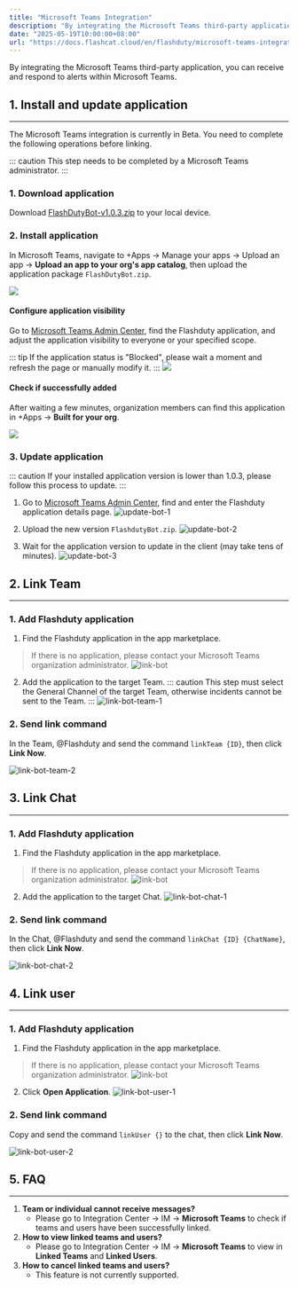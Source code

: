 ```yaml
---
title: "Microsoft Teams Integration"
description: "By integrating the Microsoft Teams third-party application, you can receive and respond to alerts within Microsoft Teams."
date: "2025-05-19T10:00:00+08:00"
url: "https://docs.flashcat.cloud/en/flashduty/microsoft-teams-integration-guide?nav=01JCQ7A4N4WRWNXW8EWEHXCMF5"
---
```

By integrating the Microsoft Teams third-party application, you can receive and respond to alerts within Microsoft Teams.

## 1. Install and update application
---

The Microsoft Teams integration is currently in Beta. You need to complete the following operations before linking.

::: caution
This step needs to be completed by a Microsoft Teams administrator.
:::

### 1. Download application
Download [FlashDutyBot-v1.0.3.zip](https://flashduty-docs.oss-cn-beijing.aliyuncs.com/docs/FlashdutyBot-v1.0.3.zip) to your local device.

### 2. Install application
In Microsoft Teams, navigate to +Apps → Manage your apps → Upload an app → **Upload an app to your org's app catalog**, then upload the application package `FlashDutyBot.zip`.

![](https://fcpub-1301667576.cos.ap-nanjing.myqcloud.com/flashduty/integration/microsoft-teams/upload-app.png)

#### Configure application visibility
Go to [Microsoft Teams Admin Center](https://admin.teams.microsoft.com/policies/manage-apps), find the Flashduty application, and adjust the application visibility to everyone or your specified scope.

::: tip
If the application status is "Blocked", please wait a moment and refresh the page or manually modify it.
:::
![](https://flashduty-docs.oss-cn-beijing.aliyuncs.com/imges/png/install-bot-2.png)

#### Check if successfully added
After waiting a few minutes, organization members can find this application in +Apps → **Built for your org**.

![](https://flashduty-docs.oss-cn-beijing.aliyuncs.com/imges/png/find-bot.png)

### 3. Update application
::: caution
If your installed application version is lower than 1.0.3, please follow this process to update.
:::

1. Go to [Microsoft Teams Admin Center](https://admin.teams.microsoft.com/policies/manage-apps), find and enter the Flashduty application details page.
![update-bot-1](https://flashduty-docs.oss-cn-beijing.aliyuncs.com/imges/png/update-bot-1.png)

2. Upload the new version `FlashdutyBot.zip`.
![update-bot-2](https://flashduty-docs.oss-cn-beijing.aliyuncs.com/imges/png/update-bot-2.png)

3. Wait for the application version to update in the client (may take tens of minutes).
![update-bot-3](https://flashduty-docs.oss-cn-beijing.aliyuncs.com/imges/png/update-bot-3.png)

## 2. Link Team
---
### 1. Add Flashduty application
1. Find the Flashduty application in the app marketplace.
> If there is no application, please contact your Microsoft Teams organization administrator.
![link-bot](https://flashduty-docs.oss-cn-beijing.aliyuncs.com/imges/png/link-bot-1.png)
2. Add the application to the target Team.
::: caution
This step must select the General Channel of the target Team, otherwise incidents cannot be sent to the Team.
:::
![link-bot-team-1](https://flashduty-docs.oss-cn-beijing.aliyuncs.com/imges/png/link-bot-team-1.png)

### 2. Send link command
In the Team, @Flashduty and send the command `linkTeam {ID}`, then click **Link Now**.

![link-bot-team-2](https://flashduty-docs.oss-cn-beijing.aliyuncs.com/imges/png/link-bot-team-2.png)

## 3. Link Chat
---
### 1. Add Flashduty application
1. Find the Flashduty application in the app marketplace.
> If there is no application, please contact your Microsoft Teams organization administrator.
![link-bot](https://flashduty-docs.oss-cn-beijing.aliyuncs.com/imges/png/link-bot-1.png)
2. Add the application to the target Chat.
![link-bot-chat-1](https://flashduty-docs.oss-cn-beijing.aliyuncs.com/imges/png/link-bot-chat-1.png)

### 2. Send link command
In the Chat, @Flashduty and send the command `linkChat {ID} {ChatName}`, then click **Link Now**.

![link-bot-chat-2](https://flashduty-docs.oss-cn-beijing.aliyuncs.com/imges/png/link-bot-chat-2.png)

## 4. Link user
---
### 1. Add Flashduty application
1. Find the Flashduty application in the app marketplace.
> If there is no application, please contact your Microsoft Teams organization administrator.
![link-bot](https://flashduty-docs.oss-cn-beijing.aliyuncs.com/imges/png/link-bot-1.png)
2. Click **Open Application**.
![link-bot-user-1](https://flashduty-docs.oss-cn-beijing.aliyuncs.com/imges/png/link-bot-user-1.png)

### 2. Send link command
Copy and send the command `linkUser {}` to the chat, then click **Link Now**.

![link-bot-user-2](https://flashduty-docs.oss-cn-beijing.aliyuncs.com/imges/png/link-bot-user-2.png)

## 5. FAQ
---

1. **Team or individual cannot receive messages?**
   - Please go to Integration Center → IM → **Microsoft Teams** to check if teams and users have been successfully linked.
2. **How to view linked teams and users?**
   - Please go to Integration Center → IM → **Microsoft Teams** to view in **Linked Teams** and **Linked Users**.
3. **How to cancel linked teams and users?**
   - This feature is not currently supported.